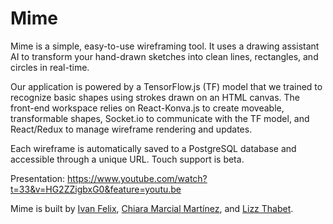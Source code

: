 # Mime

Mime is a simple, easy-to-use wireframing tool. It uses a drawing assistant AI to transform your hand-drawn sketches into clean lines, rectangles, and circles in real-time. 

Our application is powered by a TensorFlow.js (TF) model that we trained to recognize basic shapes using strokes drawn on an HTML canvas. The front-end workspace relies on React-Konva.js to create moveable, transformable shapes, Socket.io to communicate with the TF model, and React/Redux to manage wireframe rendering and updates. 

Each wireframe is automatically saved to a PostgreSQL database and accessible through a unique URL. Touch support is beta. 

Presentation: https://www.youtube.com/watch?t=33&v=HG2ZZigbxG0&feature=youtu.be

Mime is built by [Ivan Felix](https://github.com/ivanfex), [Chiara Marcial Martínez](https://github.com/cofuente), and [Lizz Thabet](https://github.com/lizzthabet).
